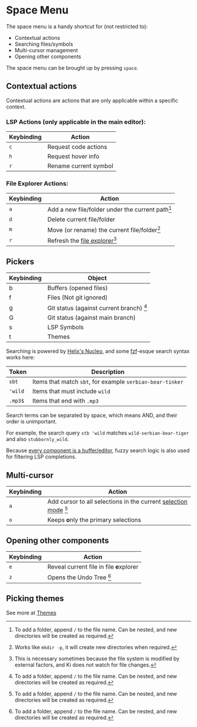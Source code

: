 # Space Menu

The space menu is a handy shortcut for (not restricted to):

- Contextual actions
- Searching files/symbols
- Multi-cursor management
- Opening other components

The space menu can be brought up by pressing `space`.

## Contextual actions

Contextual actions are actions that are only applicable within a specific context.

### LSP Actions (only applicable in the main editor):

| Keybinding | Action                |
| ---------- | --------------------- |
| `c`        | Request code actions  |
| `h`        | Request hover info    |
| `r`        | Rename current symbol |

### File Explorer Actions:

| Keybinding | Action                                                          |
| ---------- | --------------------------------------------------------------- |
| `a`        | Add a new file/folder under the current path[^1]                |
| `d`        | Delete current file/folder                                      |
| `m`        | Move (or rename) the current file/folder[^2]                    |
| `r`        | Refresh the [file explorer](../components/file-explorer.md)[^3] |

[^1]: To add a folder, append `/` to the file name. Can be nested, and new directories will be created as required.
[^2]: Works like `mkdir -p`, it will create new directories when required.
[^3]: This is necessary sometimes because the file system is modified by external factors, and Ki does not watch for file changes.

## Pickers

| Keybinding | Object                                   |
| ---------- | ---------------------------------------- |
| b          | Buffers (opened files)                   |
| f          | Files (Not git ignored)                  |
| g          | Git status (against current branch) [^1] |
| G          | Git status (against main branch)         |
| s          | LSP Symbols                              |
| t          | Themes                                   |

[^1]: See more at [Git hunk](./selection-modes/local-global/misc.md#git-hunk)

Searching is powered by [Helix's Nucleo](https://github.com/helix-editor/nucleo), and some [fzf](https://github.com/junegunn/fzf?tab=readme-ov-file#search-syntax)-esque search syntax works here:

| Token   | Description                                               |
| ------- | --------------------------------------------------------- |
| `sbt`   | Items that match `sbt`, for example `serbian-bear-tinker` |
| `'wild` | Items that must include `wild`                            |
| `.mp3$` | Items that end with `.mp3`                                |

Search terms can be separated by space, which means AND, and their order is unimportant.

For example, the search query `stb 'wild` matches `wild-serbian-bear-tiger` and also `stubbornly_wild`.

Because [every component is a buffer/editor](../core-concepts.md#every-component-is-a-buffereditor), fuzzy search logic is also used for filtering LSP completions.

## Multi-cursor

| Keybinding | Action                                                               |
| ---------- | -------------------------------------------------------------------- |
| `a`        | Add cursor to all selections in the current [selection mode][1] [^1] |
| `o`        | Keeps **o**nly the primary selections                                |

[1]: ./selection-modes/index.md

[^1]: Especially useful when used with [Text Search](./selection-modes/local-global/text-search.md) or [Syntax Node](./selection-modes/syntax-node-based.md).

## Opening other components

| Keybinding | Action                                   |
| ---------- | ---------------------------------------- |
| `e`        | Reveal current file in file **e**xplorer |
| `z`        | Opens the Undo Tree [^1]                 |

[^1]: This is an obscure feature, although it is functional, it is hardly useful, because the undo history is too granular (character-by-character), see [undo/redo](../universal-keybindings.md#undoredo).

## Picking themes

See more at [Themes](../themes.md)
